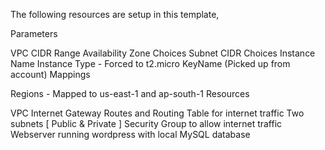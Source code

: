 The following resources are setup in this template,

Parameters

VPC CIDR Range
Availability Zone Choices
Subnet CIDR Choices
Instance Name
Instance Type - Forced to t2.micro
KeyName (Picked up from account)
Mappings

Regions - Mapped to us-east-1 and ap-south-1
Resources

VPC
Internet Gateway
Routes and Routing Table for internet traffic
Two subnets [ Public & Private ]
Security Group to allow internet traffic
Webserver running wordpress with local MySQL database
